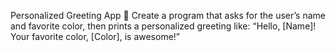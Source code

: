 Personalized Greeting App 👋
Create a program that asks for the user’s name and favorite color, then prints a personalized greeting like: “Hello, [Name]! Your favorite color, [Color], is awesome!” 
